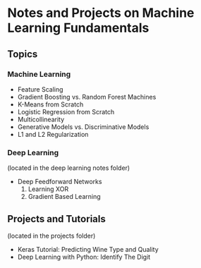 # Notes and Projects on Machine Learning Fundamentals

## Topics
### Machine Learning
- Feature Scaling
- Gradient Boosting vs. Random Forest Machines
- K-Means from Scratch
- Logistic Regression from Scratch
- Multicollinearity
- Generative Models vs. Discriminative Models
- L1 and L2 Regularization

### Deep Learning 
(located in the deep learning notes folder)
- Deep Feedforward Networks
    1. Learning XOR
    2. Gradient Based Learning


## Projects and Tutorials 
(located in the projects folder)
- Keras Tutorial: Predicting Wine Type and Quality
- Deep Learning with Python: Identify The Digit
